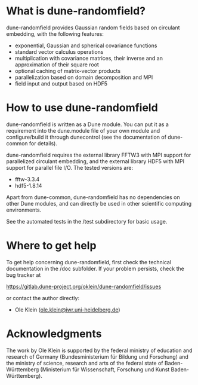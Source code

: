 # What is dune-randomfield?

dune-randomfield provides Gaussian random fields based on
circulant embedding, with the following features:
- exponential, Gaussian and spherical covariance functions
- standard vector calculus operations
- multiplication with covariance matrices, their inverse
  and an approximation of their square root
- optional caching of matrix-vector products
- parallelization based on domain decomposition and MPI
- field input and output based on HDF5

# How to use dune-randomfield

dune-randomfield is written as a Dune module. You can put it as
a requirement into the dune.module file of your own module and
configure/build it through dunecontrol (see the documentation
of dune-common for details).

dune-randomfield requires the external library FFTW3 with MPI
support for parallelized circulant embedding, and the external
library HDF5 with MPI support for parallel file I/O. The tested
versions are:
- fftw-3.3.4
- hdf5-1.8.14

Apart from dune-common, dune-randomfield has no dependencies on
other Dune modules, and can directly be used in other scientific
computing environments.

See the automated tests in the /test subdirectory for basic
usage.

# Where to get help

To get help concerning dune-randomfield, first check the
technical documentation in the /doc subfolder. If your problem
persists, check the bug tracker at

https://gitlab.dune-project.org/oklein/dune-randomfield/issues

or contact the author directly:
* Ole Klein (ole.klein@iwr.uni-heidelberg.de)

# Acknowledgments

The work by Ole Klein is supported by the federal ministry of
education and research of Germany (Bundesministerium für
Bildung und Forschung) and the ministry of science, research
and arts of the federal state of Baden-Württemberg (Ministerium
für Wissenschaft, Forschung und Kunst Baden-Württemberg).

